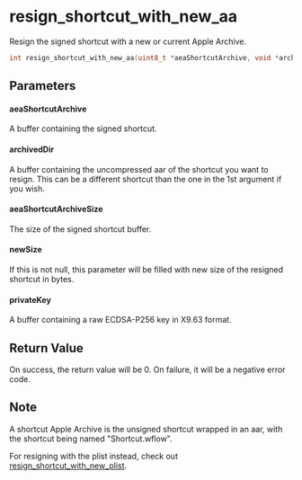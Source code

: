 # resign_shortcut_with_new_aa
Resign the signed shortcut with a new or current Apple Archive.

```c
int resign_shortcut_with_new_aa(uint8_t *aeaShortcutArchive, void *archivedDir, size_t aeaShortcutArchiveSize, size_t *newSize, void *privateKey);
```

## Parameters

#### aeaShortcutArchive

A buffer containing the signed shortcut.

#### archivedDir

A buffer containing the uncompressed aar of the shortcut you want to resign. This can be a different shortcut than the one in the 1st argument if you wish.

#### aeaShortcutArchiveSize

The size of the signed shortcut buffer.

#### newSize

If this is not null, this parameter will be filled with new size of the resigned shortcut in bytes.

#### privateKey

A buffer containing a raw ECDSA-P256 key in X9.63 format.

## Return Value

On success, the return value will be 0. On failure, it will be a negative error code.

## Note

A shortcut Apple Archive is the unsigned shortcut wrapped in an aar, with the shortcut being named "Shortcut.wflow".

For resigning with the plist instead, check out [resign_shortcut_with_new_plist](resign_shortcut_with_new_plist.md).
